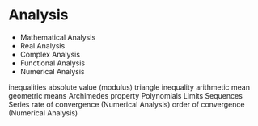 # Analysis

- Mathematical Analysis
- Real Analysis
- Complex Analysis
- Functional Analysis
- Numerical Analysis




inequalities
absolute value (modulus)
triangle inequality
arithmetic mean
geometric means
Archimedes property
Polynomials
Limits
Sequences
Series
rate of convergence (Numerical Analysis)
order of convergence (Numerical Analysis)
